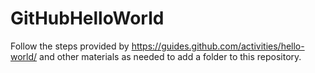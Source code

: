 # GitHubHelloWorld
Follow the steps provided by https://guides.github.com/activities/hello-world/ and other materials as needed to add a folder to this repository.
